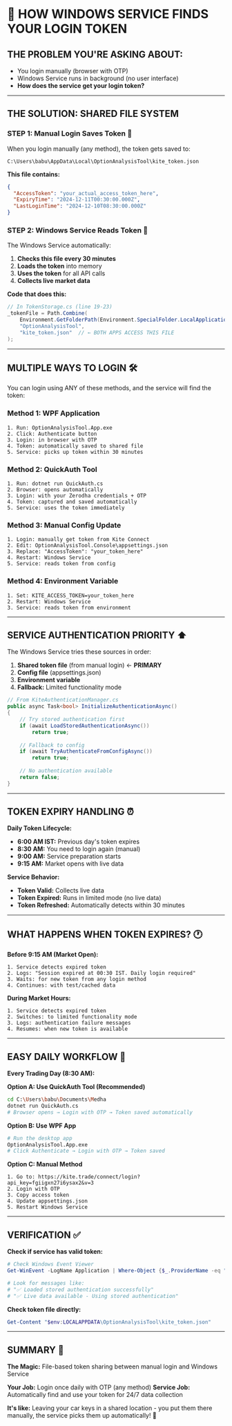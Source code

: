 # 🔐 HOW WINDOWS SERVICE FINDS YOUR LOGIN TOKEN

## **THE PROBLEM YOU'RE ASKING ABOUT:**
- You login manually (browser with OTP)
- Windows Service runs in background (no user interface)
- **How does the service get your login token?**

---

## **THE SOLUTION: SHARED FILE SYSTEM**

### **STEP 1: Manual Login Saves Token** 💾
When you login manually (any method), the token gets saved to:
```
C:\Users\babu\AppData\Local\OptionAnalysisTool\kite_token.json
```

**This file contains:**
```json
{
  "AccessToken": "your_actual_access_token_here",
  "ExpiryTime": "2024-12-11T00:30:00.000Z",
  "LastLoginTime": "2024-12-10T08:30:00.000Z"
}
```

### **STEP 2: Windows Service Reads Token** 🔄
The Windows Service automatically:
1. **Checks this file every 30 minutes**
2. **Loads the token** into memory
3. **Uses the token** for all API calls
4. **Collects live market data**

**Code that does this:**
```cs
// In TokenStorage.cs (line 19-23)
_tokenFile = Path.Combine(
    Environment.GetFolderPath(Environment.SpecialFolder.LocalApplicationData),
    "OptionAnalysisTool",
    "kite_token.json"  // ← BOTH APPS ACCESS THIS FILE
);
```

---

## **MULTIPLE WAYS TO LOGIN** 🛠️

You can login using ANY of these methods, and the service will find the token:

### **Method 1: WPF Application** 
```
1. Run: OptionAnalysisTool.App.exe
2. Click: Authenticate button
3. Login: in browser with OTP
4. Token: automatically saved to shared file
5. Service: picks up token within 30 minutes
```

### **Method 2: QuickAuth Tool**
```
1. Run: dotnet run QuickAuth.cs
2. Browser: opens automatically
3. Login: with your Zerodha credentials + OTP
4. Token: captured and saved automatically
5. Service: uses the token immediately
```

### **Method 3: Manual Config Update**
```
1. Login: manually get token from Kite Connect
2. Edit: OptionAnalysisTool.Console\appsettings.json
3. Replace: "AccessToken": "your_token_here"
4. Restart: Windows Service
5. Service: reads token from config
```

### **Method 4: Environment Variable**
```
1. Set: KITE_ACCESS_TOKEN=your_token_here
2. Restart: Windows Service
3. Service: reads token from environment
```

---

## **SERVICE AUTHENTICATION PRIORITY** ⬆️

The Windows Service tries these sources in order:

1. **Shared token file** (from manual login) ← **PRIMARY**
2. **Config file** (appsettings.json)
3. **Environment variable** 
4. **Fallback:** Limited functionality mode

```cs
// From KiteAuthenticationManager.cs
public async Task<bool> InitializeAuthenticationAsync()
{
    // Try stored authentication first
    if (await LoadStoredAuthenticationAsync())
        return true;
    
    // Fallback to config
    if (await TryAuthenticateFromConfigAsync())
        return true;
    
    // No authentication available
    return false;
}
```

---

## **TOKEN EXPIRY HANDLING** ⏰

**Daily Token Lifecycle:**
- **6:00 AM IST:** Previous day's token expires
- **8:30 AM:** You need to login again (manual)
- **9:00 AM:** Service preparation starts
- **9:15 AM:** Market opens with live data

**Service Behavior:**
- **Token Valid:** Collects live data
- **Token Expired:** Runs in limited mode (no live data)
- **Token Refreshed:** Automatically detects within 30 minutes

---

## **WHAT HAPPENS WHEN TOKEN EXPIRES?** 🕐

**Before 9:15 AM (Market Open):**
```
1. Service detects expired token
2. Logs: "Session expired at 00:30 IST. Daily login required"
3. Waits: for new token from any login method
4. Continues: with test/cached data
```

**During Market Hours:**
```
1. Service detects expired token
2. Switches: to limited functionality mode
3. Logs: authentication failure messages
4. Resumes: when new token is available
```

---

## **EASY DAILY WORKFLOW** 📅

**Every Trading Day (8:30 AM):**

**Option A: Use QuickAuth Tool (Recommended)**
```bash
cd C:\Users\babu\Documents\Medha
dotnet run QuickAuth.cs
# Browser opens → Login with OTP → Token saved automatically
```

**Option B: Use WPF App**
```bash
# Run the desktop app
OptionAnalysisTool.App.exe
# Click Authenticate → Login with OTP → Token saved
```

**Option C: Manual Method**
```
1. Go to: https://kite.trade/connect/login?api_key=fgiigxn27i6ysax2&v=3
2. Login with OTP
3. Copy access token
4. Update appsettings.json
5. Restart Windows Service
```

---

## **VERIFICATION** ✅

**Check if service has valid token:**
```powershell
# Check Windows Event Viewer
Get-WinEvent -LogName Application | Where-Object {$_.ProviderName -eq "OptionMarketMonitor"} | Select-Object -First 5

# Look for messages like:
# "✅ Loaded stored authentication successfully"
# "✅ Live data available - Using stored authentication"
```

**Check token file directly:**
```powershell
Get-Content "$env:LOCALAPPDATA\OptionAnalysisTool\kite_token.json"
```

---

## **SUMMARY** 🎯

**The Magic:** File-based token sharing between manual login and Windows Service

**Your Job:** Login once daily with OTP (any method)
**Service Job:** Automatically find and use your token for 24/7 data collection

**It's like:** Leaving your car keys in a shared location - you put them there manually, the service picks them up automatically! 🔑 